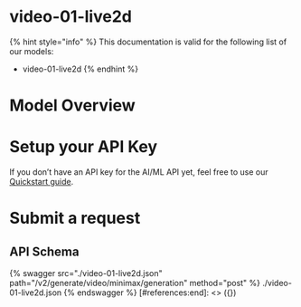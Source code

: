 [#references:start]: <> ({ "template": "openapi" })
# video-01-live2d

{% hint style="info" %}
This documentation is valid for the following list of our models:
* video-01-live2d
{% endhint %}

# Model Overview


# Setup your API Key
If you don’t have an API key for the AI/ML API yet, feel free to use our [Quickstart guide](https://docs.aimlapi.com/quickstart/setting-up).

# Submit a request
## API Schema
{% swagger src="./video-01-live2d.json" path="/v2/generate/video/minimax/generation" method="post" %}
./video-01-live2d.json
{% endswagger %}
[#references:end]: <> ({})